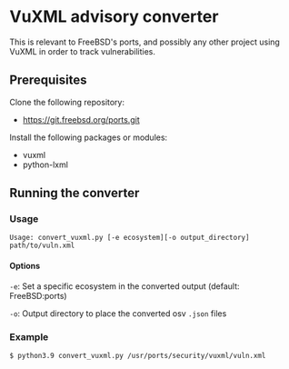 # VuXML advisory converter

This is relevant to FreeBSD's ports, and possibly any other project using VuXML
in order to track vulnerabilities.

## Prerequisites

Clone the following repository:
- https://git.freebsd.org/ports.git

Install the following packages or modules:
- vuxml
- python-lxml

## Running the converter

### Usage

```
Usage: convert_vuxml.py [-e ecosystem][-o output_directory] path/to/vuln.xml
```

#### Options

`-e`:
Set a specific ecosystem in the converted output (default: FreeBSD:ports)

`-o`:
Output directory to place the converted osv `.json` files

### Example

```
$ python3.9 convert_vuxml.py /usr/ports/security/vuxml/vuln.xml
```
